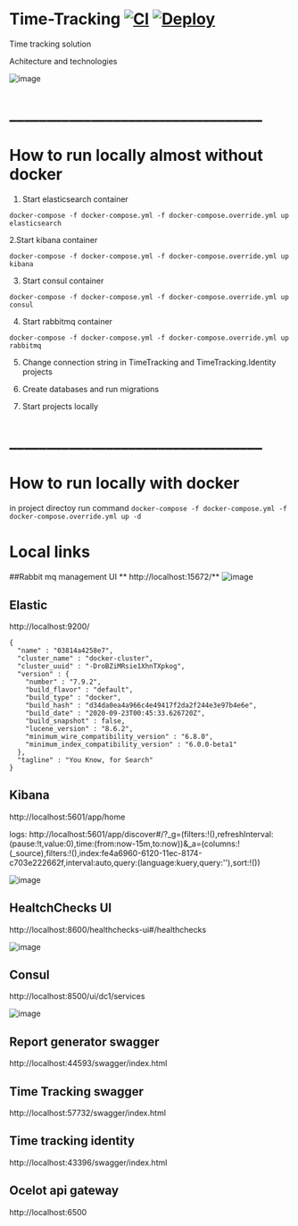 # Time-Tracking  [![CI](https://github.com/FairyFox5700/Time-Tracking/actions/workflows/ci.yml/badge.svg)](https://github.com/FairyFox5700/Time-Tracking/actions/workflows/ci.yml)  [![Deploy](https://github.com/FairyFox5700/Time-Tracking/actions/workflows/deploy.yml/badge.svg)](https://github.com/FairyFox5700/Time-Tracking/actions/workflows/deploy.yml)
Time tracking solution

Achitecture and technologies

![image](https://user-images.githubusercontent.com/46414904/147396810-38e5ce76-eb8f-40d7-a813-5bd351a5df3c.png)

# __________________________________      
# How to run locally almost without docker
1. Start elasticsearch container
```
docker-compose -f docker-compose.yml -f docker-compose.override.yml up  elasticsearch
```
2.Start kibana container
```
docker-compose -f docker-compose.yml -f docker-compose.override.yml up  kibana
```
3. Start consul container
```
docker-compose -f docker-compose.yml -f docker-compose.override.yml up consul
```
4. Start rabbitmq container
```
docker-compose -f docker-compose.yml -f docker-compose.override.yml up rabbitmq
```
5. Change connection string in TimeTracking and TimeTracking.Identity projects

6. Create databases and run migrations 

7. Start projects locally 
# __________________________________
# How to run locally with docker
in project directoy run command
```docker-compose -f docker-compose.yml -f docker-compose.override.yml up -d```

# Local links

##Rabbit mq management UI
** http://localhost:15672/**
![image](https://user-images.githubusercontent.com/46414904/147396476-d29dc228-2662-4f60-833e-65ab7e603c6c.png)

## Elastic 

http://localhost:9200/

```
{
  "name" : "03814a4258e7",
  "cluster_name" : "docker-cluster",
  "cluster_uuid" : "-DroBZiMRsie1XhnTXpkog",
  "version" : {
    "number" : "7.9.2",
    "build_flavor" : "default",
    "build_type" : "docker",
    "build_hash" : "d34da0ea4a966c4e49417f2da2f244e3e97b4e6e",
    "build_date" : "2020-09-23T00:45:33.626720Z",
    "build_snapshot" : false,
    "lucene_version" : "8.6.2",
    "minimum_wire_compatibility_version" : "6.8.0",
    "minimum_index_compatibility_version" : "6.0.0-beta1"
  },
  "tagline" : "You Know, for Search"
}
```

## Kibana

http://localhost:5601/app/home

logs: http://localhost:5601/app/discover#/?_g=(filters:!(),refreshInterval:(pause:!t,value:0),time:(from:now-15m,to:now))&_a=(columns:!(_source),filters:!(),index:fe4a6960-6120-11ec-8174-c703e222662f,interval:auto,query:(language:kuery,query:''),sort:!())

![image](https://user-images.githubusercontent.com/46414904/147396736-63e337c3-d097-4bbd-981e-1ffc995632f3.png)

## HealtchChecks UI

http://localhost:8600/healthchecks-ui#/healthchecks

![image](https://user-images.githubusercontent.com/46414904/147396610-4f0504e0-1cb6-4623-beb6-0d7c1cc8d222.png)


## Consul

http://localhost:8500/ui/dc1/services

![image](https://user-images.githubusercontent.com/46414904/147396694-7957433c-d4c9-4ba5-af59-1749ea0c59d8.png)

## Report generator swagger

http://localhost:44593/swagger/index.html

## Time Tracking swagger

http://localhost:57732/swagger/index.html

## Time tracking identity

http://localhost:43396/swagger/index.html

## Ocelot api gateway

http://localhost:6500



